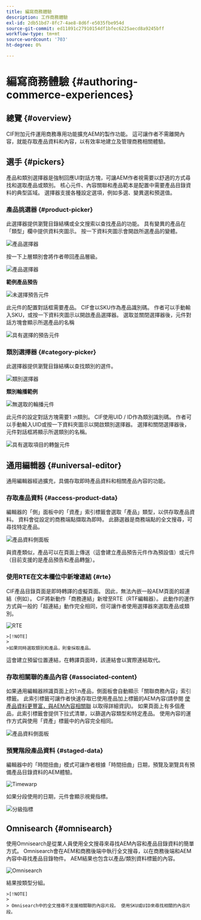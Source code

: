 ```yaml
---
title: 編寫商務體驗
description: 工作商務體驗
exl-id: 2db51bd7-8fc7-4ae8-8d6f-e5035fbe954d
source-git-commit: ed11891c27910154df1bfec6225aecd8a9245bff
workflow-type: tm+mt
source-wordcount: '703'
ht-degree: 0%

---
```


# 編寫商務體驗 {#authoring-commerce-experiences}

## 總覽 {#overview}

CIF附加元件運用商務專用功能擴充AEM的製作功能。 這可讓作者不需離開內容，就能存取產品資料和內容，以有效率地建立及管理商務相關體驗。

## 選手 {#pickers}

產品和類別選擇器是強制回應UI對話方塊，可讓AEM作者視需要以舒適的方式尋找和選取產品或類別。 核心元件、內容關聯和產品範本是配置中需要產品目錄資料的典型區域。 選擇器支援各種設定選項，例如多選、變異選和預選值。

### 產品挑選器 {#product-picker}

此選擇器提供瀏覽目錄結構或全文搜索以查找產品的功能。 具有變異的產品在「類型」欄中提供資料夾圖示。 按一下資料夾圖示會開啟所選產品的變體。

![產品選擇器](/help/commerce/cif/assets/authoring/product-picker.png)

按一下上層類別會將作者帶回產品層級。

![產品選擇器](/help/commerce/cif/assets/authoring/product-picker-variation.png)

**範例產品預告**

![未選擇預告元件](/help/commerce/cif/assets/authoring/teaser_component_without_selection.png)

此元件的配置對話框需要產品。 CIF會以SKU作為產品識別碼。 作者可以手動輸入SKU，或按一下資料夾圖示以開啟產品選擇器。 選取並關閉選擇器後，元件對話方塊會顯示所選產品的名稱

![具有選擇的預告元件](/help/commerce/cif/assets/authoring/teaser_component_with_selection.png)

### 類別選擇器 {#category-picker}

此選擇器提供瀏覽目錄結構以查找類別的選件。

![類別選擇器](/help/commerce/cif/assets/authoring/category-picker.png)

**類別輪播範例**

![無選取的輪播元件](/help/commerce/cif/assets/authoring/carousel_component_without_selection.png)

此元件的設定對話方塊需要1 :n類別。 CIF使用UID / ID作為類別識別碼。 作者可以手動輸入UID或按一下資料夾圖示以開啟類別選擇器。 選擇和關閉選擇器後，元件對話框將顯示所選類別的名稱。

![具有選取項目的轉盤元件](/help/commerce/cif/assets/authoring/carousel_component_with_selection.png)

## 通用編輯器 {#universal-editor}

通用編輯器經過擴充，具備存取即時產品資料和相關產品內容的功能。

### 存取產品資料 {#access-product-data}

編輯器的「側」面板中的「資產」索引標籤會選取「產品」類型，以供存取產品資料。 資料會從設定的商務端點擷取為即時。 此篩選器是商務端點的全文搜尋，可尋找特定產品。

![產品資料側面板](/help/commerce/cif/assets/authoring/products-side-panel.png)

與資產類似，產品可以在頁面上傳送（這會建立產品預告元件作為預設值）或元件（目前支援的是產品預告和產品轉盤）。

### 使用RTE在文本欄位中新增連結 {#rte}

CIF產品目錄頁面是即時轉譯的虛擬頁面。 因此，無法內嵌一般AEM頁面的超連結（例如）。 CIF將新動作「商務連結」新增至RTE（RTF編輯器）。 此動作的運作方式與一般的「超連結」動作完全相同，但可讓作者使用選擇器來選取產品或類別。

![RTE](/help/commerce/cif/assets/authoring/RTE.png)

    >[!NOTE]
    >
    >如果同時選取類別和產品，則會採取產品。

這會建立預留位置連結，在轉譯頁面時，該連結會以實際連結取代。

### 存取相關聯的產品內容 {#associated-content}

如果通用編輯器辨識頁面上的1:n產品，側面板會自動顯示「關聯商務內容」索引標籤。 此索引標籤可讓作者快速存取已使用產品加上標籤的AEM內容(請參閱 [使產品資料更豐富，與AEM內容相關聯](./enrich-product-associated-content.md) 以取得詳細資訊)。 如果頁面上有多個產品，此索引標籤會提供下拉式清單，以篩選內容類型和特定產品。 使用內容的運作方式與使用「資產」標籤中的內容完全相同。

![產品資料側面板](/help/commerce/cif/assets/authoring/associated-commerce-content-tab.png)

### 預覽階段產品資料 {#staged-data}

編輯器中的「時間扭曲」模式可讓作者根據「時間扭曲」日期，預覽及瀏覽具有預備產品目錄資料的AEM體驗。

![Timewarp](/help/commerce/cif/assets/authoring/timewarp.png)

如果分段使用的日期，元件會顯示視覺指標。

![分級指標](/help/commerce/cif/assets/authoring/staged-indicator.png)

## Omnisearch {#omnisearch}

使用Omnisearch是從業人員使用全文搜尋來尋找AEM內容和產品目錄資料的簡單方式。 Omnisearch會在AEM和商務後端中執行全文搜尋，以在商務後端和AEM內容中尋找產品目錄物件。 AEM結果也包含以產品/類別資料標籤的內容。

![Omnisearch](/help/commerce/cif/assets/authoring/omnisearch.png)

結果按類型分組。

    >[!NOTE]
    >
    > Omnisearch中的全文搜尋不支援相關聯的內容片段。 使用SKU或UID來尋找相關的內容片段。
